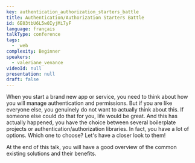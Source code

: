 ```yaml
---
key: authentication_authorization_starters_battle
title: Authentication/Authorization Starters Battle
id: 6E03tbU6L5w0IyjMi7yF
language: français
talkType: conference
tags:
  - _web
complexity: Beginner
speakers:
  - valeriane_venance
videoId: null
presentation: null
draft: false
---
```

When you start a brand new app or service, you need to think about how you will manage authentication and permissions. But if you are like everyone else, you genuinely do not want to actually think about this. If someone else could do that for you, life would be great. And this has actually happened, you have the choice between several boilerplate projects or authentication/authorization libraries. In fact, you have a lot of options. Which one to choose? Let's have a closer look to them!

At the end of this talk, you will have a good overview of the common existing solutions and their benefits.